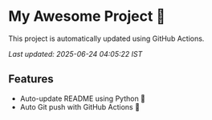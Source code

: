 # My Awesome Project 🚀

This project is automatically updated using GitHub Actions.

_Last updated: 2025-06-24 04:05:22 IST_

## Features
- Auto-update README using Python 🐍
- Auto Git push with GitHub Actions 🤖

